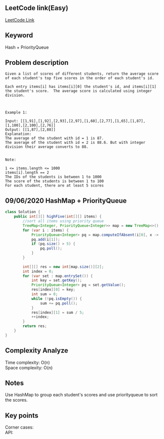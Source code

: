 ## LeetCode link(Easy)
[LeetCode Link](https://leetcode.com/problems/high-five/)
 
## Keyword
Hash + PriorityQueue

## Problem description
```
Given a list of scores of different students, return the average score of each student's top five scores in the order of each student's id.

Each entry items[i] has items[i][0] the student's id, and items[i][1] the student's score.  The average score is calculated using integer division.

 

Example 1:

Input: [[1,91],[1,92],[2,93],[2,97],[1,60],[2,77],[1,65],[1,87],[1,100],[2,100],[2,76]]
Output: [[1,87],[2,88]]
Explanation: 
The average of the student with id = 1 is 87.
The average of the student with id = 2 is 88.6. But with integer division their average converts to 88.
 

Note:

1 <= items.length <= 1000
items[i].length == 2
The IDs of the students is between 1 to 1000
The score of the students is between 1 to 100
For each student, there are at least 5 scores
```
## 09/06/2020 HashMap + PriorityQueue
```java
class Solution {
    public int[][] highFive(int[][] items) {
        //sort all items using priority queue
        TreeMap<Integer, PriorityQueue<Integer>> map = new TreeMap<>();
        for (var i : items) {
            PriorityQueue<Integer> pq = map.computeIfAbsent(i[0], x -> new PriorityQueue<>());
            pq.add(i[1]);
            if (pq.size() > 5) {
                pq.poll();
            }
        }
        
        int[][] res = new int[map.size()][2];
        int index = 0;
        for (var set : map.entrySet()) {
            int key = set.getKey();
            PriorityQueue<Integer> pq = set.getValue();
            res[index][0] = key;
            int sum = 0;
            while (!pq.isEmpty()) {
                sum += pq.poll();
            }
            res[index][1] = sum / 5;
            ++index;
        }
        return res;
    }
}
```

## Complexity Analyze
Time complexity: O(n)  
Space complexity: O(n)

## Notes
Use HashMap to group each student's scores and use priorityqueue to sort the scores.  

## Key points
Corner cases:   
API: